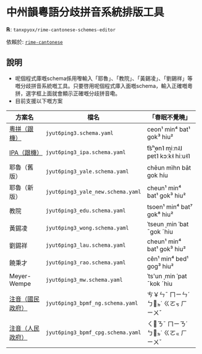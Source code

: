 # 中州韻粵語分歧拼音系統排版工具

**℞**: `tanxpyox/rime-cantonese-schemes-editor`

依賴於: [`rime-cantonese`](https://github.com/rime/rime-cantonese)

## 說明

* 呢個程式庫嘅schema係用嚟輸入「耶魯」、「教院」、「黃錫凌」、「劉錫祥」等嘅分歧拼音系統嘅工具。只要啓用呢個程式庫入面嘅schema，輸入正確嘅粵拼，選字框上面就會顯示正確嘅分歧拼音嘞。
* 目前支援以下嘅方案

 方案名| 檔名 | 「春眠不覺曉」
-----|------| ------
[粵拼（跟機）](https://github.com/rime/rime-cantonese)| `jyut6ping3.schema.yaml` | ceon¹ min⁴ bat¹ gok³ hiu²
[IPA（跟機）](https://github.com/rime/rime-cantonese)| `jyut6ping3_ipa.schema.yaml` | t͡sʰɵn˥ miːn˨˩ pɐt̚˥ kɔːk̚˧ hiːu˧˥
耶魯（舊版）| `jyut6ping3_yale.schema.yaml` | chēun mìhn bāt gok híu
耶魯（新版）| `jyut6ping3_yale_new.schema.yaml`|  cheun¹ min⁴ bat¹ gok³ hiu²
教院| `jyut6ping3_edu.schema.yaml` |  tsoen¹ min⁴ bat⁷ gok⁸ hiu²
黃錫凌| `jyut6ping3_wong.schema.yaml` |  ˈtseun ˌmin ˈbat ˉgok ˊhiu
劉錫祥| `jyut6ping3_lau.schema.yaml` | cheun¹ min⁴ bat¹ gok³ hiu²
饒秉才| `jyut6ping3_rao.schema.yaml` | cên¹ min⁴ bed¹ gog³ hiu²
Meyer-Wempe| `jyut6ping3_mw.schema.yaml` | ˈts'un ˌmin ˈpat ˉkok ˊhiu
[注音（國民政府）](https://github.com/tanxpyox/rime-cantonese-bpmf)| `jyut6ping3_bpmf_ng.schema.yaml` |ㄘ￥ㄣˉ ㄇㄧㄣˊ ㄅㆿㆵ˙ ㄍㄛㆶ ㄏㄧㄨˇ
[注音（人民政府）](https://github.com/tanxpyox/rime-cantonese-bpmf)| `jyut6ping3_bpmf_cpg.schema.yaml` |ㄑㆾㄋˉ ㄇㄧㄋˊ ㄅㆿㆵ˙ ㄍㄛㆻ ㄏㄧㄨˇ
